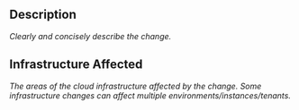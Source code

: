 ## Description
*Clearly and concisely describe the change.*

## Infrastructure Affected
*The areas of the cloud infrastructure affected by the change.  Some infrastructure changes can affect multiple environments/instances/tenants.*
